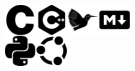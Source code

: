 <!--
# [shagyeong](https://github.com/shagyeong)

# README.md2
<span>
  <img src="https://user-images.githubusercontent.com/90194768/164968370-d2ad38d8-f27e-4413-9481-c455f93f7cc9.png" height="100px"/>
  <img src="https://user-images.githubusercontent.com/90194768/164968488-e9553ada-fa4f-4822-84aa-266ee27554db.png" height="100px"/>
  <img src="https://user-images.githubusercontent.com/90194768/164968235-f8da7a1a-fab1-41d1-85ec-1c18f0efda68.png" height="100px"/>
  <img src="https://user-images.githubusercontent.com/90194768/164968415-9282fb0f-9fa5-466f-87a8-873d11e0b949.png" height="100px"/>
  <img src="https://user-images.githubusercontent.com/90194768/164968290-7ae86853-639f-47d2-b9b8-f26ee9343039.png" height="100px"/>
<span />
  
### 덕이고등학교 정보보안동아리 
#### 2019. 03. 29. ~ 2019. 12. 26.
  
### 숭실대학교 AI융합학부 학부생
#### 2021. 03. 02. ~

-->
<img src="c.svg" width="100" height="100"/>
<img src="cplusplus.svg" width="100" height="100"/>
<img src="latex.svg" width="100" height="100"/>
<img src="markdown.svg" width="100" height="100"/>
<img src="python.svg" width="100" height="100"/>
<img src="ubuntu.svg" width="100" height="100"/>